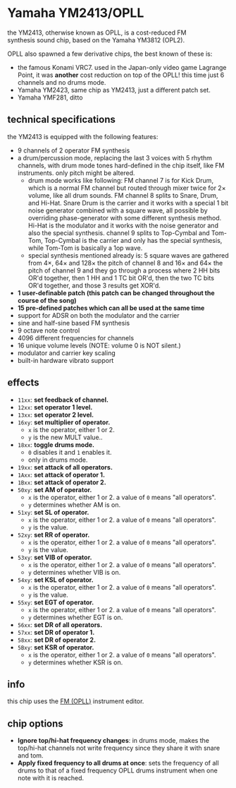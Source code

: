 # Yamaha YM2413/OPLL

the YM2413, otherwise known as OPLL, is a cost-reduced FM synthesis sound chip, based on the Yamaha YM3812 (OPL2).

OPLL also spawned a few derivative chips, the best known of these is:
- the famous Konami VRC7. used in the Japan-only video game Lagrange Point, it was **another** cost reduction on top of the OPLL! this time just 6 channels and no drums mode.
- Yamaha YM2423, same chip as YM2413, just a different patch set.
- Yamaha YMF281, ditto

## technical specifications

the YM2413 is equipped with the following features:

- 9 channels of 2 operator FM synthesis
- a drum/percussion mode, replacing the last 3 voices with 5 rhythm channels, with drum mode tones hard-defined in the chip itself, like FM instruments. only pitch might be altered.
  - drum mode works like following: FM channel 7 is for Kick Drum, which is a normal FM channel but routed through mixer twice for 2× volume, like all drum sounds. FM channel 8 splits to Snare, Drum, and Hi-Hat. Snare Drum is the carrier and it works with a special 1 bit noise generator combined with a square wave, all possible by overriding phase-generator with some different synthesis method. Hi-Hat is the modulator and it works with the noise generator and also the special synthesis. channel 9 splits to Top-Cymbal and Tom-Tom, Top-Cymbal is the carrier and only has the special synthesis, while Tom-Tom is basically a 1op wave. 
  - special synthesis mentioned already is: 5 square waves are gathered from 4×, 64× and 128× the pitch of channel 8 and 16× and 64× the pitch of channel 9 and they go through a process where 2 HH bits OR'd together, then 1 HH and 1 TC bit OR'd, then the two TC bits OR'd together, and those 3 results get XOR'd.
- **1 user-definable patch (this patch can be changed throughout the course of the song)**
- **15 pre-defined patches which can all be used at the same time**
- support for ADSR on both the modulator and the carrier
- sine and half-sine based FM synthesis
- 9 octave note control
- 4096 different frequencies for channels
- 16 unique volume levels (NOTE: volume 0 is NOT silent.)
- modulator and carrier key scaling
- built-in hardware vibrato support

## effects

- `11xx`: **set feedback of channel.**
- `12xx`: **set operator 1 level.**
- `13xx`: **set operator 2 level.**
- `16xy`: **set multiplier of operator.**
  - `x` is the operator, either 1 or 2.
  - `y` is the new MULT value..
- `18xx`: **toggle drums mode.**
  - `0` disables it and `1` enables it.
  - only in drums mode.
- `19xx`: **set attack of all operators.**
- `1Axx`: **set attack of operator 1.**
- `1Bxx`: **set attack of operator 2.**
- `50xy`: **set AM of operator.**
  - `x` is the operator, either 1 or 2. a value of `0` means "all operators".
  - `y` determines whether AM is on.
- `51xy`: **set SL of operator.**
  - `x` is the operator, either 1 or 2. a value of `0` means "all operators".
  - `y` is the value.
- `52xy`: **set RR of operator.**
  - `x` is the operator, either 1 or 2. a value of `0` means "all operators".
  - `y` is the value.
- `53xy`: **set VIB of operator.**
  - `x` is the operator, either 1 or 2. a value of `0` means "all operators".
  - `y` determines whether VIB is on.
- `54xy`: **set KSL of operator.**
  - `x` is the operator, either 1 or 2. a value of `0` means "all operators".
  - `y` is the value.
- `55xy`: **set EGT of operator.**
  - `x` is the operator, either 1 or 2. a value of `0` means "all operators".
  - `y` determines whether EGT is on.
- `56xx`: **set DR of all operators.**
- `57xx`: **set DR of operator 1.**
- `58xx`: **set DR of operator 2.**
- `5Bxy`: **set KSR of operator.**
  - `x` is the operator, either 1 or 2. a value of `0` means "all operators".
  - `y` determines whether KSR is on.

## info

this chip uses the [FM (OPLL)](../4-instrument/fm-opll.md) instrument editor.

## chip options

- **Ignore top/hi-hat frequency changes**: in drums mode, makes the top/hi-hat channels not write frequency since they share it with snare and tom.
- **Apply fixed frequency to all drums at once**: sets the frequency of all drums to that of a fixed frequency OPLL drums instrument when one note with it is reached.
